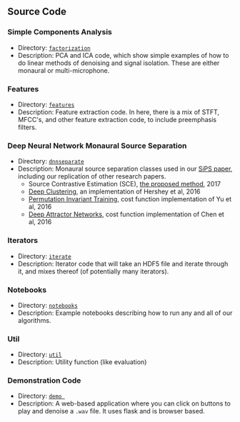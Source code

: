 ## Source Code 


### Simple Components Analysis
- Directory: [`factorization`](https://github.com/Lab41/Magnolia/tree/master/src/factorization)
- Description: PCA and ICA code, which show simple examples of how to do linear methods of denoising and signal isolation. These are either monaural or multi-microphone.

### Features
- Directory: [`features`](https://github.com/Lab41/Magnolia/tree/master/src/features)
- Description: Feature extraction code. In here, there is a mix of STFT, MFCC's, and other feature extraction code, to include preemphasis filters.

### Deep Neural Network Monaural Source Separation
- Directory: [`dnnseparate`](https://github.com/Lab41/Magnolia/tree/master/src/dnnseparate)
- Description: Monaural source separation classes used in our [SiPS paper](https://arxiv.org/abs/1705.04662), including our replication of other research papers. 
  - Source Contrastive Estimation (SCE), [the proposed method](https://arxiv.org/abs/1705.04662), 2017
  - [Deep Clustering](https://arxiv.org/abs/1508.04306), an implementation of Hershey et al, 2016
  - [Permutation Invariant Training](https://arxiv.org/abs/1607.00325), cost function implementation of Yu et al, 2016
  - [Deep Attractor Networks](https://arxiv.org/abs/1611.08930), cost function implementation of Chen et al, 2016

### Iterators
- Directory: [`iterate`](https://github.com/Lab41/Magnolia/tree/master/src/iterate)
- Description: Iterator code that will take an HDF5 file and iterate through it, and mixes thereof (of potentially many iterators).

### Notebooks
- Directory: [`notebooks`](notebooks)
- Description: Example notebooks describing how to run any and all of our algorithms.

### Util
- Directory: [`util`](util/)
- Description: Utility function (like evaluation)

### Demonstration Code
- Directory: [`demo `](https://github.com/Lab41/Magnolia/tree/master/src/demo)
- Description: A web-based application where you can click on buttons to play and denoise a `.wav` file. It uses flask and is browser based.
